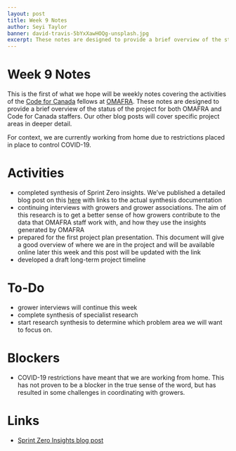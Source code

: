 ```yaml
---
layout: post
title: Week 9 Notes
author: Seyi Taylor
banner: david-travis-5bYxXawHOQg-unsplash.jpg
excerpt: These notes are designed to provide a brief overview of the status of the project for both OMAFRA and Code for Canada staffers. Our other blog posts will cover specific project areas in deeper detail.
---
```


# Week 9 Notes
This is the first of what we hope will be weekly notes covering the activities of the [Code for Canada](http://codefor.ca) fellows at [OMAFRA](https://www.ontario.ca/page/ministry-agriculture-food-and-rural-affairs). These notes are designed to provide a brief overview of the status of the project for both OMAFRA and Code for Canada staffers. Our other blog posts will cover specific project areas in deeper detail.

For context, we are currently working from home due to restrictions placed in place to control COVID-19. 


# Activities
- completed synthesis of Sprint Zero insights. We’ve published a detailed blog post on this [here](https://code-for-canada.github.io/omafra-updates/Sprint-Zero/) with links to the actual synthesis documentation
- continuing interviews with growers and grower associations. The aim of this research is to get a better sense of how growers contribute to the data that OMAFRA staff work with, and how they use the insights generated by OMAFRA
- prepared for the first project plan presentation. This document will give a good overview of where we are in the project and will be available online later this week and this post will be updated with the link
- developed a draft long-term project timeline 


# To-Do
- grower interviews will continue this week
- complete synthesis of specialist research
- start research synthesis to determine which problem area we will want to focus on.


# Blockers
- COVID-19 restrictions have meant that we are working from home. This has not proven to be a blocker in the true sense of the word, but has resulted in some challenges in coordinating with growers.

# Links
- [Sprint Zero Insights blog post](https://code-for-canada.github.io/omafra-updates/Sprint-Zero/)


